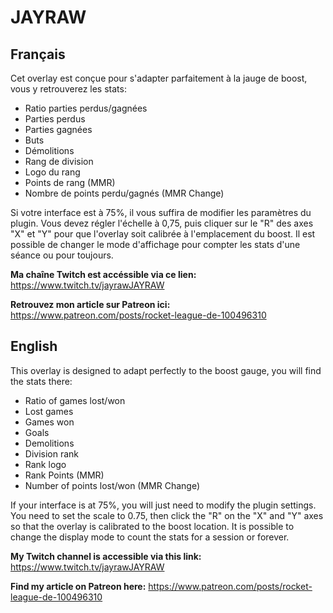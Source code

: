 # JAYRAW

## Français

Cet overlay est conçue pour s'adapter parfaitement à la jauge de boost, vous y retrouverez les stats:
- Ratio parties perdus/gagnées
- Parties perdus
- Parties gagnées
- Buts
- Démolitions
- Rang de division
- Logo du rang
- Points de rang (MMR)
- Nombre de points perdu/gagnés (MMR Change)

Si votre interface est à 75%, il vous suffira de modifier les paramètres du plugin. Vous devez régler l'échelle à 0,75, puis cliquer sur le "R" des axes "X" et "Y" pour que l'overlay soit calibrée à l'emplacement du boost. Il est possible de changer le mode d'affichage pour compter les stats d'une séance ou pour toujours.

__Ma chaîne Twitch est accéssible via ce lien:__ https://www.twitch.tv/jayrawJAYRAW

__Retrouvez mon article sur Patreon ici:__ https://www.patreon.com/posts/rocket-league-de-100496310

## English

This overlay is designed to adapt perfectly to the boost gauge, you will find the stats there:
- Ratio of games lost/won
- Lost games
- Games won
- Goals
- Demolitions
- Division rank
- Rank logo
- Rank Points (MMR)
- Number of points lost/won (MMR Change)

If your interface is at 75%, you will just need to modify the plugin settings. You need to set the scale to 0.75, then click the "R" on the "X" and "Y" axes so that the overlay is calibrated to the boost location. It is possible to change the display mode to count the stats for a session or forever.

__My Twitch channel is accessible via this link:__ https://www.twitch.tv/jayrawJAYRAW

__Find my article on Patreon here:__ https://www.patreon.com/posts/rocket-league-de-100496310